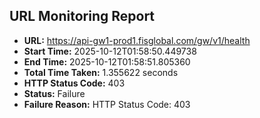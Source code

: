 ## URL Monitoring Report

- **URL:** https://api-gw1-prod1.fisglobal.com/gw/v1/health
- **Start Time:** 2025-10-12T01:58:50.449738
- **End Time:** 2025-10-12T01:58:51.805360
- **Total Time Taken:** 1.355622 seconds
- **HTTP Status Code:** 403
- **Status:** Failure
- **Failure Reason:** HTTP Status Code: 403
